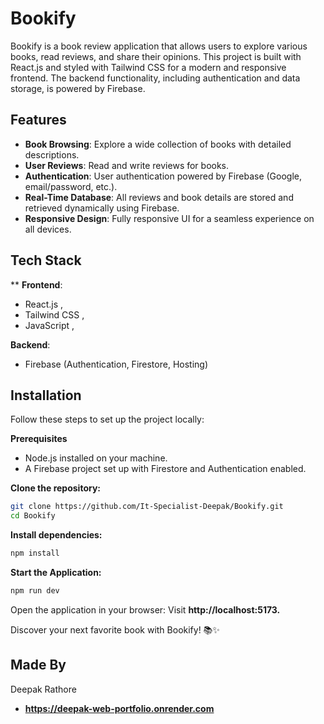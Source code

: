 
# Bookify
Bookify is a book review application that allows users to explore various books, read reviews, and share their opinions. This project is built with React.js and styled with Tailwind CSS for a modern and responsive frontend. The backend functionality, including authentication and data storage, is powered by Firebase.


## Features
 - **Book Browsing**: Explore a wide collection of books with detailed descriptions.
 - **User Reviews**: Read and write reviews for books.
 - **Authentication**: User authentication powered by Firebase (Google, email/password, etc.).
 - **Real-Time Database**: All reviews and book details are stored and retrieved dynamically using Firebase.
 - **Responsive Design**: Fully responsive UI for a seamless experience on all devices.

## Tech Stack
**
**Frontend**:
 - React.js ,  
 - Tailwind CSS ,
 - JavaScript ,

 **Backend**:
 - Firebase (Authentication, Firestore, Hosting)  


## Installation
Follow these steps to set up the project locally:

**Prerequisites**
- Node.js installed on your machine.
- A Firebase project set up with Firestore and Authentication enabled.

**Clone the repository:**
```bash
git clone https://github.com/It-Specialist-Deepak/Bookify.git
cd Bookify

```
**Install dependencies:**
```bash
npm install
```
**Start the Application:**
```bash
npm run dev
```
Open the application in your browser:
Visit **http://localhost:5173.**

Discover your next favorite book with Bookify! 📚✨

## Made By
Deepak Rathore
- **https://deepak-web-portfolio.onrender.com**

